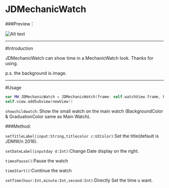 # JDMechanicWatch

###Preview：

![Alt text](/../master/Readme_img/JDMechanicWatch.gif?raw=true "") 

***
#Introduction

JDMechanicWatch can show time in a MechanicWatch look.
Thanks for using.

p.s. the background is image.
***
#Usage
```Swift
var MW:JDMechanicWatch = JDMechanicWatch(frame: self.watchView.frame, bgcolor: UIColor.white,GraduationColor: UIColor.black,showchildwatch: true)
self.view.addSubview(newView!)
```

`showchildwatch`: Show the small watch on the main watch (BackgroundColor & GraduationColor same as Main Watch).

###Method:

`setTitleLabel(input:String,titlecolor c:UIColor)`:Set the title(default is JDMW/n 2016).

`setDateLabel(inputday d:Int)`:Change Date display on the right.

`timesPause()`:Pause the watch

`timeStart()`:Continue the watch

`setTime(hour:Int,minute:Int,second:Int)`:Directly Set the time u want.
